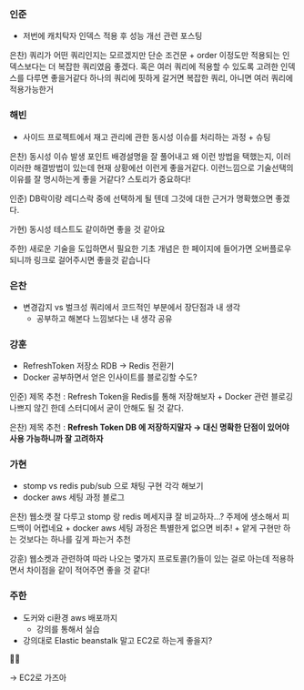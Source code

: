 ### 인준

- 저번에 캐치탁자 인덱스 적용 후 성능 개선 관련 포스팅

은찬) 쿼리가 어떤 쿼리인지는 모르겠지만 단순 조건문 + order 이정도만 적용되는 인덱스보다는 더 복잡한 쿼리였음 좋겠다. 혹은 여러 쿼리에 적용할 수 있도록 고려한 인덱스를 다루면 좋을거같다
하나의 쿼리에 핏하게 갈거면 복잡한 쿼리, 아니면 여러 쿼리에 적용가능한거

### 해빈

- 사이드 프로젝트에서 재고 관리에 관한 동시성 이슈를 처리하는 과정 + 슈팅

은찬) 동시성 이슈 발생 포인트 배경설명을 잘 풀어내고 왜 이런 방법을 택했는지, 이러이러한 해결방법이 있는데 현재 상황에선 이런게 좋을거같다. 이런느낌으로 기술선택의 이유를 잘 명시하는게 좋을 거같다?
스토리가 중요하다!

인준) DB락이랑 레디스락 중에 선택하게 될 텐데 그것에 대한 근거가 명확했으면 좋겠다.

가현) 동시성 테스트도 같이하면 좋을 것 같아요

주한) 새로운 기술을 도입하면서 필요한 기초 개념은 한 페이지에 들어가면 오버플로우 되니까 링크로 걸어주시면 좋을것 같습니다

### 은찬

- 변경감지 vs 벌크성 쿼리에서 코드적인 부분에서 장단점과 내 생각
    - 공부하고 해본다 느낌보다는 내 생각 공유

### 강훈

- RefreshToken 저장소 RDB → Redis 전환기
- Docker 공부하면서 얻은 인사이트를 블로깅할 수도?

인준) 제목 추천 : Refresh Token을 Redis를 통해 저장해보자 + Docker 관련 블로깅 나쁘지 않긴 한데 스터디에서 굳이 안해도 될 것 같다.

은찬) 제목 추천 : **Refresh Token DB 에 저장하지말자 → 대신 명확한 단점이 있어야 사용 가능하니까 잘 고려하자**

### 가현

- stomp vs redis pub/sub 으로  채팅 구현 각각 해보기
- docker aws 세팅 과정 블로그

은찬) 웹소캣 잘 다루고 stomp 랑 redis 메세지큐 잘 비교하자…? 주제에 생소해서 피드백이 어렵네요 + docker aws 세팅 과정은 특별한게 없으면 비추! + 얕게 구현만 하는 것보다는 하나를 깊게 파는거 추천

강훈) 웹소켓과 관련하여 따라 나오는 몇가지 프로토콜(?)들이 있는 걸로 아는데 적용하면서 차이점을 같이 적어주면 좋을 것 같다!

### 주한

- 도커와 ci환경 aws 배포까지
    - 강의를 통해서 실습
- 강의대로 Elastic beanstalk 말고 EC2로 하는게 좋을지?

👍🏼

→ EC2로 가즈아